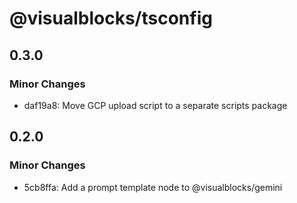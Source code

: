 # @visualblocks/tsconfig

## 0.3.0

### Minor Changes

- daf19a8: Move GCP upload script to a separate scripts package

## 0.2.0

### Minor Changes

- 5cb8ffa: Add a prompt template node to @visualblocks/gemini
